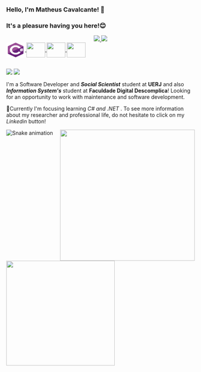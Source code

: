 ### Hello, I'm Matheus Cavalcante! 👋
### It's a pleasure having you here!😊 
<div align="center">
  <a href="https://github.com/mathrpcdev">
  <img height="180em" src="https://github-readme-stats.vercel.app/api?username=mathrpcdev&show_icons=true&theme=aura&include_all_commits=true&count_private=true"/>
  <img height="180em" src="https://github-readme-stats.vercel.app/api/top-langs/?username=mathrpcdev&layout=compact&langs_count=7&theme=aura"/>
</div> 
 
<div>
<img align="center" alt="Rafa-Csharp" height="40" width="50" src="https://raw.githubusercontent.com/devicons/devicon/master/icons/csharp/csharp-original.svg">
 <img align="center" height="40" width="50" src="https://cdn.jsdelivr.net/gh/devicons/devicon/icons/html5/html5-original-wordmark.svg" />
 <img align="center" height="40" width="50" src="https://cdn.jsdelivr.net/gh/devicons/devicon/icons/css3/css3-original-wordmark.svg" />       
 <img align="center" height="40" width="50" src="https://cdn.jsdelivr.net/gh/devicons/devicon/icons/java/java-original-wordmark.svg" />         
</div>
  
 ##
<div> 
  <a href="mailto:cavalcantematrp@gmail.com"><img src="https://img.shields.io/badge/-Gmail-%23333?style=for-the-badge&logo=gmail&logoColor=white" target="_blank"></a>
  <a href="https://www.linkedin.com/in/matheus-cavalcante-programador/" target="_blank"><img src="https://img.shields.io/badge/-LinkedIn-%230077B5?style=for-the-   badge&logo=linkedin&logoColor=white" target="_blank"></a> 
</div>
   

 I'm a Software Developer and _**Social Scientist**_ student at **UERJ** and also _**Information System's**_ student at **Faculdade Digital Descomplica**!
Looking for an opportunity to work with maintenance and software development.

📙Currently I'm focusing learning *C# and .NET* .
To see more information about my researcher and professional life, do not hesitate to click on my *Linkedin* button!

![Snake animation](https://github.com/mathrpcdev/mathrpcdev/blob/output/github-contribution-grid-snake.svg)
<img align="right" height="350" width="360" src="https://user-images.githubusercontent.com/96153654/177018283-8bb4bbed-e843-4056-bba7-08181b8afcf3.png" />


<img align="left" height="280" width="290" src="https://tenor.com/view/arc-angeling-ragnarok-ragnarok-online-mmorpg-gif-17507233.gif" />

